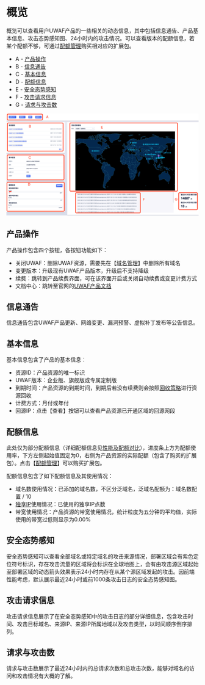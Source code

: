 # 概览

概览可以查看用户UWAF产品的一些相关的动态信息，其中包括信息通告、产品基本信息、攻击态势感知图、24小时内的攻击情况。可以查看版本的配额信息，若某个配额不够，可通过[配额管理](/uewaf/features/info/Quota_management)购买相对应的扩展包。

- A - [产品操作](/uewaf/features/info/Info?id=产品操作)
- B - [信息通告](/uewaf/features/info/Info?id=信息通告)
- C - [基本信息](/uewaf/features/info/Info?id=基本信息)
- D - [配额信息](/uewaf/features/info/Info?id=配额信息)
- E - [安全态势感知](/uewaf/features/info/Info?id=安全态势感知)
- F - [攻击请求信息](/uewaf/features/info/Info?id=攻击请求信息)
- G - [请求与攻击数](/uewaf/features/info/Info?id=请求与攻击数)

![info_img_1](/images/info_img_1.png)


## 产品操作

产品操作包含四个按钮，各按钮功能如下：
- 关闭UWAF：删除UWAF资源，需要先在【[域名管理](/uewaf/features/domain/Domain_set)】中删除所有域名
- 变更版本：升级现有UWAF产品版本，升级后不支持降级
- 续费：跳转到产品续费界面，可在该界面开启或关闭自动续费或变更计费方式
- 文档中心：跳转至官网的[UWAF产品文档](/uewaf/README)

## 信息通告

信息通告包含UWAF产品更新、网络变更、漏洞预警、虚拟补丁发布等公告信息。

## 基本信息

基本信息包含了产品的基本信息：
- 资源ID：产品资源的唯一标识
- UWAF版本：企业版、旗舰版或专属定制版
- 到期时间：产品资源的到期时间，到期后若没有续费则会按照[回收策略](/uewaf/steer/Recycling_strategy)进行资源回收
- 计费方式：月付或年付
- <div id="back-ips"></div>回源IP：点击【查看】按钮可以查看产品资源已开通区域的回源网段

## 配额信息

此处仅为部分配额信息（详细配额信息见[性能及配额对比](/uewaf/steer/Version_selection?id=性能及配额对比)），进度条上方为配额使用率，下方左侧起始值固定为0，右侧为产品资源的实际配额（包含了购买的扩展包）。点击【[配额管理](./Quota_management)】可以购买扩展包。

配额信息包含了如下配额信息及其使用情况：
- 域名数使用情况：已添加的域名数，不区分泛域名，泛域名配额为：域名数配置 / 10
- [独享IP](/uewaf/features/domain/Domain_set?id=exclusive-ip)使用情况：已使用的独享IP点数
- 带宽使用情况：产品资源的带宽使用情况，统计粒度为五分钟的平均值，实际使用的带宽过低则显示为0.00%

## 安全态势感知

安全态势感知可以查看全部域名或特定域名的攻击来源情况，部署区域会有紫色定位符号标识，存在攻击流量的区域将会标识在全球地图上，会有由攻击源区域起始至部署区域的动态箭头效果表示24小时内存在从某个源区域发起的攻击。因前端性能考虑，默认展示最近24小时或前1000条攻击日志的安全态势感知图。

## 攻击请求信息

攻击请求信息展示了在安全态势感知中的攻击日志的部分详细信息，包含攻击时间、攻击目标域名、来源IP、来源IP所属地域以及攻击类型，以时间顺序倒序排列。

## 请求与攻击数

请求与攻击数展示了最近24小时内的总请求次数和总攻击次数，能够对域名的访问和攻击情况有大概的了解。


